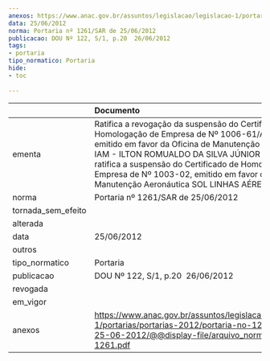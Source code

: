 ```yaml
---
anexos: https://www.anac.gov.br/assuntos/legislacao/legislacao-1/portarias/portarias-2012/portaria-no-1261-sar-de-25-06-2012/@@display-file/arquivo_norma/PA2012-1261.pdf
data: 25/06/2012
norma: Portaria nº 1261/SAR de 25/06/2012
publicacao: DOU Nº 122, S/1, p.20  26/06/2012
tags:
- portaria
tipo_normatico: Portaria
hide: 
- toc 
 
---
```


|                    | Documento                                                                                                                                                                                                                                                                                                                                                     |
|:-------------------|:--------------------------------------------------------------------------------------------------------------------------------------------------------------------------------------------------------------------------------------------------------------------------------------------------------------------------------------------------------------|
| ementa             | Ratifica a revogação da suspensão do Certificado de Homologação de Empresa de Nº 1006-61/ANAC, emitido em favor da Oficina de Manutenção Aeronáutica IAM - ILTON ROMUALDO DA SILVA JÚNIOR LTDA.; e ratifica a suspensão do Certificado de Homologação de Empresa de Nº 1003-02, emitido em favor da Oficina de Manutenção Aeronáutica SOL LINHAS AÉREAS LTDA. |
| norma              | Portaria nº 1261/SAR de 25/06/2012                                                                                                                                                                                                                                                                                                                            |
| tornada_sem_efeito |                                                                                                                                                                                                                                                                                                                                                               |
| alterada           |                                                                                                                                                                                                                                                                                                                                                               |
| data               | 25/06/2012                                                                                                                                                                                                                                                                                                                                                    |
| outros             |                                                                                                                                                                                                                                                                                                                                                               |
| tipo_normatico     | Portaria                                                                                                                                                                                                                                                                                                                                                      |
| publicacao         | DOU Nº 122, S/1, p.20  26/06/2012                                                                                                                                                                                                                                                                                                                             |
| revogada           |                                                                                                                                                                                                                                                                                                                                                               |
| em_vigor           |                                                                                                                                                                                                                                                                                                                                                               |
| anexos             | https://www.anac.gov.br/assuntos/legislacao/legislacao-1/portarias/portarias-2012/portaria-no-1261-sar-de-25-06-2012/@@display-file/arquivo_norma/PA2012-1261.pdf                                                                                                                                                                                             |
